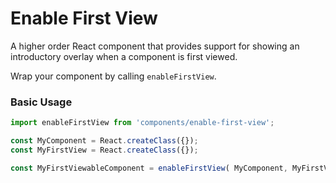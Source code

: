 Enable First View
=================

A higher order React component that provides support for showing an introductory overlay when a component is first viewed.

Wrap your component by calling `enableFirstView`.

### Basic Usage

```js
import enableFirstView from 'components/enable-first-view';

const MyComponent = React.createClass({});
const MyFirstView = React.createClass({});

const MyFirstViewableComponent = enableFirstView( MyComponent, MyFirstView );
```
